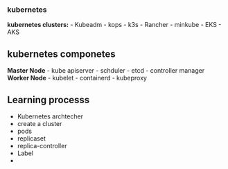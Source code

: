 ### kubernetes 


**kubernetes clusters:**
    - Kubeadm
    - kops
    - k3s
    - Rancher
    - minkube
    - EKS
    - AKS

## kubernetes componetes 
**Master Node**
    - kube apiserver
    - schduler 
    - etcd
    - controller manager 
**Worker Node**
    - kubelet
    - containerd
    - kubeproxy


## Learning processs 

- Kubernetes archtecher
- create a cluster
- pods
- replicaset
- replica-controller 
- Label
- 